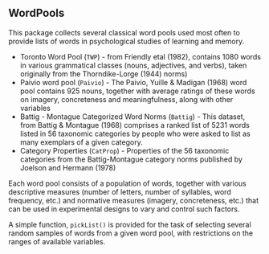 
## WordPools

This package collects several classical word pools used
most often to provide lists of words in psychological
studies of learning and memory.  

* Toronto Word Pool (`TWP`) - from Friendly etal (1982), contains 1080 words in various grammatical classes (nouns, adjectives, and verbs), taken originally from the Thorndike-Lorge (1944) norms)
* Paivio word pool (`Paivio`) - The Paivio, Yuille & Madigan (1968) word pool contains 925 nouns, together
  with average ratings of these words on imagery, concreteness and meaningfulness, along with other variables
* Battig - Montague Categorized Word Norms (`Battig`) - This dataset, from Battig & Montague (1968) 
  comprises a ranked list of 5231 words listed in 56 taxonomic categories by people who were asked to list as many exemplars of a given category.
* Category Properties (`CatProp`) - Properties of the 56 taxonomic categories from the Battig-Montague
category norms published by Joelson and Hermann (1978)

Each word pool consists of a population of words, together
with various descriptive measures (number of letters,
number of syllables, word frequency, etc.) and 
normative measures (imagery, concreteness, etc.)
that can be used in experimental designs to vary
and control such factors.

A simple function, `pickList()` is provided for the task of selecting several random samples
of words from a given word pool, with restrictions on the ranges of available variables.
